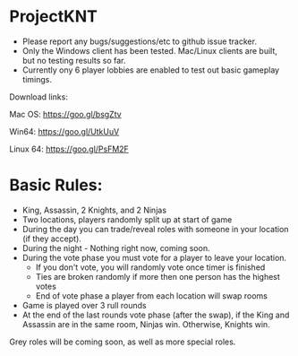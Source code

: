 # ProjectKNT

* Please report any bugs/suggestions/etc to github issue tracker.
* Only the Windows client has been tested. Mac/Linux clients are built, but no testing results so far.
* Currently ony 6 player lobbies are enabled to test out basic gameplay timings.


Download links:

Mac OS: https://goo.gl/bsgZtv

Win64: https://goo.gl/UtkUuV

Linux 64: https://goo.gl/PsFM2F

# Basic Rules:
* King, Assassin, 2 Knights, and 2 Ninjas
* Two locations, players randomly split up at start of game
* During the day you can trade/reveal roles with someone in your location (if they accept).
* During the night - Nothing right now, coming soon.
* During the vote phase you must vote for a player to leave your location.
  * If you don't vote, you will randomly vote once timer is finished
  * Ties are broken randomly if more then one person has the highest votes
  * End of vote phase a player from each location will swap rooms
* Game is played over 3 rull rounds
* At the end of the last rounds vote phase (after the swap), if the King and Assassin are in the same room, Ninjas win. Otherwise, Knights win.

Grey roles will be coming soon, as well as more special roles.

